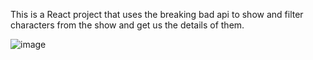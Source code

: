 This is a React project that uses the breaking bad api to show and filter characters from the show and get us the details of them.

![image](https://user-images.githubusercontent.com/107747179/182134583-4eb8df00-90c5-4150-9b1a-fe417140ea26.png)
